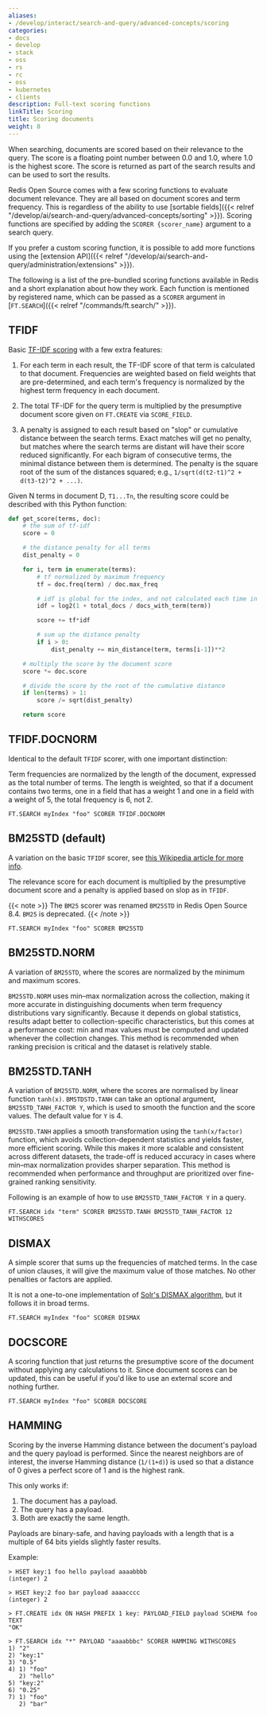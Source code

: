 ```yaml
---
aliases:
- /develop/interact/search-and-query/advanced-concepts/scoring
categories:
- docs
- develop
- stack
- oss
- rs
- rc
- oss
- kubernetes
- clients
description: Full-text scoring functions
linkTitle: Scoring
title: Scoring documents
weight: 8
---
```


When searching, documents are scored based on their relevance to the query. The score is a floating point number between 0.0 and 1.0, where 1.0 is the highest score. The score is returned as part of the search results and can be used to sort the results.

Redis Open Source comes with a few scoring functions to evaluate document relevance. They are all based on document scores and term frequency. This is regardless of the ability to use [sortable fields]({{< relref "/develop/ai/search-and-query/advanced-concepts/sorting" >}}). Scoring functions are specified by adding the `SCORER {scorer_name}` argument to a search query.

If you prefer a custom scoring function, it is possible to add more functions using the [extension API]({{< relref "/develop/ai/search-and-query/administration/extensions" >}}).

The following is a list of the pre-bundled scoring functions available in Redis and a short explanation about how they work. Each function is mentioned by registered name, which can be passed as a `SCORER` argument in [`FT.SEARCH`]({{< relref "/commands/ft.search/" >}}).

## TFIDF

Basic [TF-IDF scoring](https://en.wikipedia.org/wiki/Tf%E2%80%93idf) with a few extra features:

1. For each term in each result, the TF-IDF score of that term is calculated to that document. Frequencies are weighted based on field weights that are pre-determined, and each term's frequency is normalized by the highest term frequency in each document.

2. The total TF-IDF for the query term is multiplied by the presumptive document score given on `FT.CREATE` via `SCORE_FIELD`.

3. A penalty is assigned to each result based on "slop" or cumulative distance between the search terms. Exact matches will get no penalty, but matches where the search terms are distant will have their score reduced significantly. For each bigram of consecutive terms, the minimal distance between them is determined. The penalty is the square root of the sum of the distances squared; e.g., `1/sqrt(d(t2-t1)^2 + d(t3-t2)^2 + ...)`.

Given N terms in document D, `T1...Tn`, the resulting score could be described with this Python function:

```py
def get_score(terms, doc):
    # the sum of tf-idf
    score = 0

    # the distance penalty for all terms
    dist_penalty = 0

    for i, term in enumerate(terms):
        # tf normalized by maximum frequency
        tf = doc.freq(term) / doc.max_freq

        # idf is global for the index, and not calculated each time in real life
        idf = log2(1 + total_docs / docs_with_term(term))

        score += tf*idf

        # sum up the distance penalty
        if i > 0:
            dist_penalty += min_distance(term, terms[i-1])**2

    # multiply the score by the document score
    score *= doc.score

    # divide the score by the root of the cumulative distance
    if len(terms) > 1:
        score /= sqrt(dist_penalty)

    return score
```

## TFIDF.DOCNORM

Identical to the default `TFIDF` scorer, with one important distinction:

Term frequencies are normalized by the length of the document, expressed as the total number of terms. The length is weighted, so that if a document contains two terms, one in a field that has a weight 1 and one in a field with a weight of 5, the total frequency is 6, not 2.

```
FT.SEARCH myIndex "foo" SCORER TFIDF.DOCNORM
```

## BM25STD (default)

A variation on the basic `TFIDF` scorer, see [this Wikipedia article for more info](https://en.wikipedia.org/wiki/Okapi_BM25).

The relevance score for each document is multiplied by the presumptive document score and a penalty is applied based on slop as in `TFIDF`.

{{< note >}}
The `BM25` scorer was renamed `BM25STD` in Redis Open Source 8.4. `BM25` is deprecated.
{{< /note >}}

```
FT.SEARCH myIndex "foo" SCORER BM25STD
```

## BM25STD.NORM

A variation of `BM25STD`, where the scores are normalized by the minimum and maximum scores.

`BM25STD.NORM` uses min–max normalization across the collection, making it more accurate in distinguishing documents when term frequency distributions vary significantly. Because it depends on global statistics, results adapt better to collection-specific characteristics, but this comes at a performance cost: min and max values must be computed and updated whenever the collection changes. This method is recommended when ranking precision is critical and the dataset is relatively stable.

## BM25STD.TANH

A variation of `BM25STD.NORM`, where the scores are normalised by linear function `tanh(x)`. `BMSTDSTD.TANH` can take an optional argument, `BM25STD_TANH_FACTOR Y`, which is used to smooth the function and the score values. The default value for `Y` is 4.

`BM25STD.TANH` applies a smooth transformation using the `tanh(x/factor)` function, which avoids collection-dependent statistics and yields faster, more efficient scoring. While this makes it more scalable and consistent across different datasets, the trade-off is reduced accuracy in cases where min–max normalization provides sharper separation. This method is recommended when performance and throughput are prioritized over fine-grained ranking sensitivity.

Following is an example of how to use `BM25STD_TANH_FACTOR Y` in a query.

```
FT.SEARCH idx "term" SCORER BM25STD.TANH BM25STD_TANH_FACTOR 12 WITHSCORES
```

## DISMAX

A simple scorer that sums up the frequencies of matched terms. In the case of union clauses, it will give the maximum value of those matches. No other penalties or factors are applied.

It is not a one-to-one implementation of [Solr's DISMAX algorithm](https://wiki.apache.org/solr/DisMax), but it follows it in broad terms.

```
FT.SEARCH myIndex "foo" SCORER DISMAX
```

## DOCSCORE

A scoring function that just returns the presumptive score of the document without applying any calculations to it. Since document scores can be updated, this can be useful if you'd like to use an external score and nothing further.

```
FT.SEARCH myIndex "foo" SCORER DOCSCORE
```

## HAMMING

Scoring by the inverse Hamming distance between the document's payload and the query payload is performed. Since the nearest neighbors are of interest, the inverse Hamming distance (`1/(1+d)`) is used so that a distance of 0 gives a perfect score of 1 and is the highest rank.

This only works if:

1. The document has a payload.
2. The query has a payload.
3. Both are exactly the same length.

Payloads are binary-safe, and having payloads with a length that is a multiple of 64 bits yields slightly faster results.

Example:

```
> HSET key:1 foo hello payload aaaabbbb
(integer) 2

> HSET key:2 foo bar payload aaaacccc 
(integer) 2

> FT.CREATE idx ON HASH PREFIX 1 key: PAYLOAD_FIELD payload SCHEMA foo TEXT
"OK"

> FT.SEARCH idx "*" PAYLOAD "aaaabbbc" SCORER HAMMING WITHSCORES
1) "2"
2) "key:1"
3) "0.5"
4) 1) "foo"
   2) "hello"
5) "key:2"
6) "0.25"
7) 1) "foo"
   2) "bar"
```

